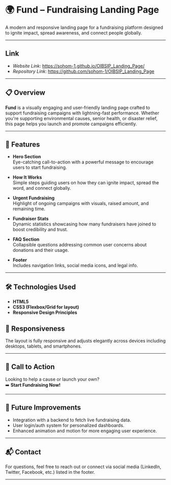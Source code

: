 # 🌍 Fund – Fundraising Landing Page

A modern and responsive landing page for a fundraising platform designed to ignite impact, spread awareness, and connect people globally.

---
## Link
- *Website Link*: https://sohom-1.github.io/OIBSIP_Landing_Page/
- *Repository Link*: https://github.com/sohom-1/OIBSIP_Landing_Page

---  

## 📋 Overview

**Fund** is a visually engaging and user-friendly landing page crafted to support fundraising campaigns with lightning-fast performance. Whether you're supporting environmental causes, senior health, or disaster relief, this page helps you launch and promote campaigns efficiently.

---

## 🚀 Features

- **Hero Section**  
  Eye-catching call-to-action with a powerful message to encourage users to start fundraising.

- **How It Works**  
  Simple steps guiding users on how they can ignite impact, spread the word, and connect globally.

- **Urgent Fundraising**  
  Highlight of ongoing campaigns with visuals, raised amount, and remaining time.

- **Fundraiser Stats**  
  Dynamic statistics showcasing how many fundraisers have joined to boost credibility and trust.

- **FAQ Section**  
  Collapsible questions addressing common user concerns about donations and their usage.

- **Footer**  
  Includes navigation links, social media icons, and legal info.

---

## 🛠️ Technologies Used

- **HTML5**
- **CSS3 (Flexbox/Grid for layout)**
- **Responsive Design Principles**
  
## 📱 Responsiveness

The layout is fully responsive and adjusts elegantly across devices including desktops, tablets, and smartphones.

---

## 📎 Call to Action

Looking to help a cause or launch your own?  
➡️ **Start Fundraising Now!**

---

## 🧠 Future Improvements

- Integration with a backend to fetch live fundraising data.
- User login/auth system for personalized dashboards.
- Enhanced animation and motion for more engaging user experience.

---

## 📬 Contact

For questions, feel free to reach out or connect via social media (LinkedIn, Twitter, Facebook, etc.) listed in the footer.

---
